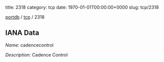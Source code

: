 title: 2318
category: tcp
date: 1970-01-01T00:00:00+0000
slug: tcp/2318

[portdb](/) / [tcp](/category/tcp.html) / 2318


## IANA Data

_Name:_ cadencecontrol

_Description:_ Cadence Control

